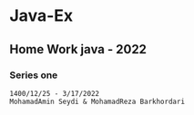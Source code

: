 # Java-Ex
## Home Work java - 2022
### Series one  
    1400/12/25 - 3/17/2022
    MohamadAmin Seydi & MohamadReza Barkhordari
